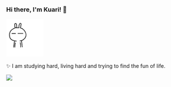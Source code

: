 ### Hi there, I'm Kuari! 👋


<img src="./assets/sleep.gif" width="100px">
  
✨  I am studying hard, living hard and trying to find the fun of life.


![](https://github-readme-stats.vercel.app/api?username=kuari)
